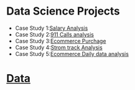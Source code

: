 # Data Science Projects

* Case Study 1:[Salary Analysis](https://github.com/NMShihab/DScience-Projects/blob/master/SF%20Salaries%20Analysis.ipynb)
* Case Study 2:[911 Calls analysis](https://github.com/NMShihab/DScience-Projects/blob/master/911%20Calls%20Data%20Capstone%20Project.ipynb)
* Case Study 3:[Ecommerce Purchage](https://github.com/NMShihab/DScience-Projects/blob/master/Ecommerce%20Purchases%20Analysis%20.ipynb)
* Case Study 4:[Strom track Analysis](https://github.com/NMShihab/DScience-Projects/blob/master/Storm%20tracks%20analysis.ipynb)
* Case Study 5:[Ecommerce Daily data analysis](https://github.com/NMShihab/DScience-Projects/blob/master/Ecommerce%20Daily%20Orders%20Data%20analysis.ipynb)


# [Data](https://github.com/NMShihab/DScience-Projects/tree/master/Data%20Sets)

